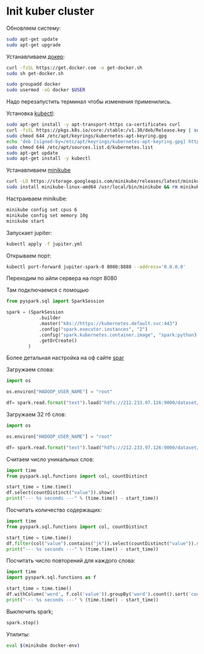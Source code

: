 # Init kuber cluster

Обновляем систему:
```bash
sudo apt-get update
sudo apt-get upgrade
```

Устанавливаем [докер](https://docs.docker.com/engine/install/ubuntu/):

```bash
curl -fsSL https://get.docker.com -o get-docker.sh
sudo sh get-docker.sh

sudo groupadd docker
sudo usermod -aG docker $USER
```

Надо перезапустить терминал чтобы изменения применились.

Установка [kubectl](https://kubernetes.io/docs/tasks/tools/install-kubectl-linux/):
```bash
sudo apt-get install -y apt-transport-https ca-certificates curl
curl -fsSL https://pkgs.k8s.io/core:/stable:/v1.30/deb/Release.key | sudo gpg --dearmor -o /etc/apt/keyrings/kubernetes-apt-keyring.gpg
sudo chmod 644 /etc/apt/keyrings/kubernetes-apt-keyring.gpg
echo 'deb [signed-by=/etc/apt/keyrings/kubernetes-apt-keyring.gpg] https://pkgs.k8s.io/core:/stable:/v1.30/deb/ /' | sudo tee /etc/apt/sources.list.d/kubernetes.list
sudo chmod 644 /etc/apt/sources.list.d/kubernetes.list
sudo apt-get update
sudo apt-get install -y kubectl
```

Устанавливаем [minikube](https://minikube.sigs.k8s.io/docs/start/)
```bash
curl -LO https://storage.googleapis.com/minikube/releases/latest/minikube-linux-amd64
sudo install minikube-linux-amd64 /usr/local/bin/minikube && rm minikube-linux-amd64
```

Настраиваем minikube:
```bash
minikube config set cpus 6
minikube config set memory 10g
minikube start
```

Запускает jupiter:
```bash
kubectl apply -f jupiter.yml
```

Открываем порт:
```bash
kubectl port-forward jupiter-spark-0 8080:8888 --address='0.0.0.0'
```

Переходим по айпи сервера на порт 8080

Там подключаемся с помощью
```python
from pyspark.sql import SparkSession

spark = (SparkSession
            .builder
            .master("k8s://https://kubernetes.default.svc:443")
            .config("spark.executor.instances", "2")
            .config("spark.kubernetes.container.image", "spark:python3-java17")
            .getOrCreate()
        )
```

Более детальная настройка на оф сайте [spar](https://spark.apache.org/docs/latest/running-on-kubernetes.html)

Загружаем слова:

```python
import os

os.environ["HADOOP_USER_NAME"] = "root"

df= spark.read.format("text").load("hdfs://212.233.97.126:9000/dataset/words_1.txt")
```

Загружаем 32 гб слов:

```python
import os

os.environ["HADOOP_USER_NAME"] = "root"

df= spark.read.format("text").load("hdfs://212.233.97.126:9000/dataset/words_32.txt")
```

Считаем число уникальных слов:

```python
import time
from pyspark.sql.functions import col, countDistinct

start_time = time.time()
df.select(countDistinct("value")).show()
print("--- %s seconds ---" % (time.time() - start_time))
```

Посчитать количество содержащих:

```python
import time
from pyspark.sql.functions import col, countDistinct

start_time = time.time()
df.filter(col("value").contains("jk")).select(countDistinct("value")).show()
print("--- %s seconds ---" % (time.time() - start_time))
```

Посчитать число повторений для каждого слова:

```python
import time
import pyspark.sql.functions as f

start_time = time.time()
df.withColumn('word', f.col('value')).groupBy('word').count().sort('count', ascending=False).show()
print("--- %s seconds ---" % (time.time() - start_time))
```

Выключить spark;

```python
spark.stop()
```

Утилиты:
```bash
eval $(minikube docker-env)
```
